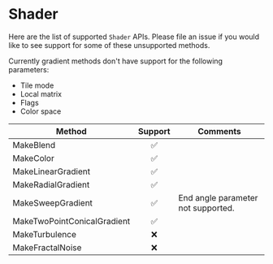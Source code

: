 # Shader

Here are the list of supported `Shader` APIs.
Please file an issue if you would like to see support for some of these unsupported methods.

Currently gradient methods don't have support for the following parameters:
* Tile mode
* Local matrix
* Flags
* Color space

| Method                         | Support | Comments |
|--------------------------------|:-------:|----------|
| MakeBlend                      |   ✅    |          |
| MakeColor                      |   ✅    |          |
| MakeLinearGradient             |   ✅    |          |
| MakeRadialGradient             |   ✅    |          |
| MakeSweepGradient              |   ✅    | End angle parameter not supported. |
| MakeTwoPointConicalGradient    |   ✅    |          |
| MakeTurbulence                 |   ❌    |          |
| MakeFractalNoise               |   ❌    |          |